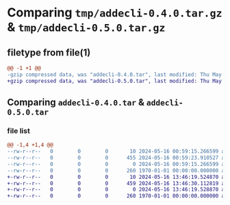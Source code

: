 # Comparing `tmp/addecli-0.4.0.tar.gz` & `tmp/addecli-0.5.0.tar.gz`

## filetype from file(1)

```diff
@@ -1 +1 @@
-gzip compressed data, was "addecli-0.4.0.tar", last modified: Thu May 16 00:59:23 2024, max compression
+gzip compressed data, was "addecli-0.5.0.tar", last modified: Thu May 16 13:46:30 2024, max compression
```

## Comparing `addecli-0.4.0.tar` & `addecli-0.5.0.tar`

### file list

```diff
@@ -1,4 +1,4 @@
--rw-r--r--   0        0        0       10 2024-05-16 00:59:15.266599 addecli-0.4.0/README.md
--rw-r--r--   0        0        0      455 2024-05-16 00:59:23.910527 addecli-0.4.0/pyproject.toml
--rw-r--r--   0        0        0        0 2024-05-16 00:59:15.266599 addecli-0.4.0/tests/__init__.py
--rw-r--r--   0        0        0      260 1970-01-01 00:00:00.000000 addecli-0.4.0/PKG-INFO
+-rw-r--r--   0        0        0       10 2024-05-16 13:46:19.524870 addecli-0.5.0/README.md
+-rw-r--r--   0        0        0      459 2024-05-16 13:46:30.112819 addecli-0.5.0/pyproject.toml
+-rw-r--r--   0        0        0        0 2024-05-16 13:46:19.528870 addecli-0.5.0/tests/__init__.py
+-rw-r--r--   0        0        0      260 1970-01-01 00:00:00.000000 addecli-0.5.0/PKG-INFO
```

